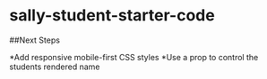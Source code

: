 # sally-student-starter-code
##Next Steps

*Add responsive mobile-first CSS styles
*Use a prop to control the students rendered name